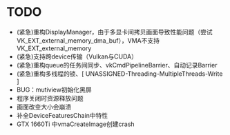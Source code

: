 # TODO
- (紧急)重构DisplayManager，由于多显卡间拷贝画面导致性能问题（尝试VK_EXT_external_memory_dma_buf），VMA不支持VK_EXT_external_memory
- (紧急)支持跨device传输（Vulkan与CUDA）
- (紧急)重构queue的任务间同步、vkCmdPipelineBarrier、自动记录Barrier
- (紧急)重构多线程的锁、[ UNASSIGNED-Threading-MultipleThreads-Write ]
- BUG：mutiview初始化黑屏
- 程序关闭时资源释放问题
- 画面改变大小会崩溃
- 补全DeviceFeaturesChain中特性
- GTX 1660Ti 中vmaCreateImage创建crash
